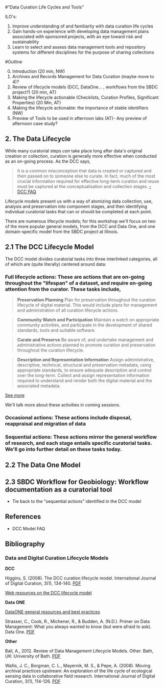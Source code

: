 #“Data Curation Life Cycles and Tools”

ILO's:

1. Improve understanding of and familiarity with data curation life cycles
2. Gain hands-on experience with developing data management plans associated with sponsored projects, with an eye toward risk and sustainability
3. Learn to select and assess data management tools and repository systems for different disciplines for the purpose of sharing collections

#Outline

0. Introduction (20 min, NW)
1. Archives and Records Management for Data Curation (maybe move to 4)?
2. Review of lifecycle models (DCC, DataOne... , workflows from the SBDC project?) (20 min, AT)
3. Making the lifecycle actionable (Checklists, Curation Profiles, Significant Properties) (20 Min, AT)
4. Making the lifecycle actionable: the importance of stable identifiers (NW)
5. Preview of Tools to be used in afternoon labs (AT)- Any preview of afternoon case study?

## 2. The Data Lifecycle

While many curatorial steps _can_ take place long after data's original creation or collection, curation is generally more effective when conducted as an on-going process.  As the DCC says, 

>It is a common misconception that data is created or captured and then passed on to someone else to curate. In fact, much of the most crucial information required for effective long-term curation and reuse must be captured at the conceptualisation and collection stages. [- DCC FAQ](http://www.dcc.ac.uk/resources/curation-lifecycle-model/lifecycle-model-faqs#sthash.I5US5DyT.dpuf)

Lifecycle models present us with a way of atomizing data collection, use, analysis and preservation into component stages, and then identifying individual curatorial tasks that can or should be completed at each point.

There are numerous lifecycle models; for this workshop we'll focus on two of the more popular general models, from the DCC and Data One, and one domain-specific model from the SBDC project at Illinois.

## 2.1 The DCC Lifecycle Model

The DCC model divides curatorial tasks into three interlinked categories, all of which are (quite literally) centered around data:

### Full lifecycle actions: These are actions that are on-going throughout the "lifespan" of a dataset, and require on-going attention from the curator.  These tasks include,

>**Preservation Planning**
Plan for preservation throughout the curation lifecycle of digital material. This would include plans for management and administration of all curation lifecycle actions.

>**Community Watch and Participation**
Maintain a watch on appropriate community activities, and participate in the development of shared standards, tools and suitable software. 

>**Curate and Preserve**
Be aware of, and undertake management and administrative actions planned to promote curation and preservation throughout the curation lifecycle.

>**Description and Representation Information**
Assign administrative, descriptive, technical, structural and preservation metadata, using appropriate standards, to ensure adequate description and control over the long-term. Collect and assign representation information required to understand and render both the digital material and the associated metadata.

[See more](http://www.dcc.ac.uk/resources/curation-lifecycle-model#sthash.QOx0GL9t.dpuf)

We'll talk more about these activities in coming sessions.

### Occasional actions: These actions include disposal, reappraisal and migration of data

### Sequential actions:  These actions mirror the general workflow of research, and each stage entails specific curatorial tasks.  We'll go into further detail on these tasks today.

## 2.2 The Data One Model



## 2.3 SBDC Workflow for Geobiology: Workflow documentation as a curatorial tool

- Tie back to the "sequential actions" identified in the DCC model

## References
- DCC Model FAQ

## Bibliography


### Data and Digital Curation Lifecycle Models

**DCC**

Higgins, S. (2008). The DCC curation lifecycle model. International Journal of Digital Curation, 3(1), 134-140. [PDF](http://www.ijdc.net/index.php/ijdc/article/viewArticle/69)

[Web resources on the DCC lifecycle model](http://www.dcc.ac.uk/resources/curation-lifecycle-model)

**Data ONE**

[DataONE general resources and best practices](https://www.dataone.org/best-practices)

Strasser, C., Cook, R., Michener, R., & Budden, A. (N.D.). Primer on Data Management: What you always wanted to know (but were afraid to ask). Data One. [PDF](https://www.dataone.org/sites/all/documents/DataONE_BP_Primer_020212.pdf)

**Other**

Ball, A., 2012. Review of Data Management Lifecycle Models. Other. Bath, UK: University of Bath. [PDF](http://opus.bath.ac.uk/28587/1/redm1rep120110ab10.pdf)

Wallis, J. C., Borgman, C. L., Mayernik, M. S., & Pepe, A. (2008). Moving archival practices upstream: An exploration of the life cycle of ecological sensing data in collaborative field research. International Journal of Digital Curation, 3(1), 114-126. [PDF](http://www.ijdc.net/index.php/ijdc/article/viewArticle/67)



